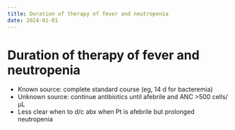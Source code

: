 ```yaml
---
title: Duration of therapy of fever and neutropenia
date: 2024-01-01
---
```

# Duration of therapy of fever and neutropenia

- Known source: complete standard course (eg, 14 d for bacteremia)
- Unknown source: continue antibiotics until afebrile and ANC >500 cells/µL
- Less clear when to d/c abx when Pt is afebrile but prolonged neutropenia
